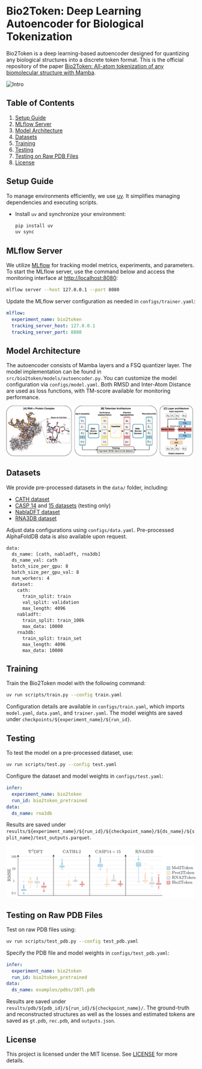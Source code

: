 # Bio2Token: Deep Learning Autoencoder for Biological Tokenization

Bio2Token is a deep learning-based autoencoder designed for quantizing any biological structures into a discrete token format. This is the official repository of the paper [Bio2Token: All-atom tokenization of any biomolecular structure with Mamba](https://arxiv.org/abs/2410.19110).

![Intro](figs/intro.png)

## Table of Contents

1. [Setup Guide](#setup-guide)
2. [MLflow Server](#mlflow-server)
3. [Model Architecture](#model-architecture)
4. [Datasets](#datasets)
5. [Training](#training)
6. [Testing](#testing)
7. [Testing on Raw PDB Files](#testing-on-raw-pdb-files)
8. [License](#license)

## Setup Guide

To manage environments efficiently, we use [uv](https://docs.astral.sh/uv/getting-started/installation/#standalone-installer). It simplifies managing dependencies and executing scripts.

- Install `uv` and synchronize your environment:
    ```bash
    pip install uv
    uv sync
    ```

## MLflow Server

We utilize [MLflow](https://mlflow.org/docs/latest/getting-started/intro-quickstart) for tracking model metrics, experiments, and parameters. To start the MLflow server, use the command below and access the monitoring interface at [http://localhost:8080](http://localhost:8080):

```bash
mlflow server --host 127.0.0.1 --port 8080
```

Update the MLflow server configuration as needed in `configs/trainer.yaml`:
```yaml
mlflow:
  experiment_name: bio2token
  tracking_server_host: 127.0.0.1
  tracking_server_port: 8080
```

## Model Architecture

The autoencoder consists of Mamba layers and a FSQ quantizer layer. The model implementation can be found in `src/bio2token/models/autoencoder.py`. You can customize the model configuration via `configs/model.yaml`. Both RMSD and Inter-Atom Distance are used as loss functions, with TM-score available for monitoring performance.

![Architecture](figs/architecture.jpg)

## Datasets

We provide pre-processed datasets in the `data/` folder, including:

- [CATH dataset](http://download.cathdb.info/cath/releases/all-releases/v4_3_0/non-redundant-data-sets/)
- [CASP 14](https://predictioncenter.org/casp14/targetlist.cgi) and [15 datasets](https://predictioncenter.org/casp15/targetlist.cgi) (testing only)
- [NablaDFT dataset](https://github.com/AIRI-Institute/nablaDFT)
- [RNA3DB dataset](https://github.com/marcellszi/rna3db)

Adjust data configurations using `configs/data.yaml`. Pre-processed AlphaFoldDB data is also available upon request.
```
data:
  ds_name: [cath, nabladft, rna3db]
  ds_name_val: cath
  batch_size_per_gpu: 8
  batch_size_per_gpu_val: 8
  num_workers: 4
  dataset:
    cath:
      train_split: train
      val_split: validation
      max_length: 4096
    nabladft:
      train_split: train_100k
      max_data: 10000
    rna3db:
      train_split: train_set
      max_length: 4096
      max_data: 10000
```
## Training

Train the Bio2Token model with the following command:
```bash
uv run scripts/train.py --config train.yaml
```
Configuration details are available in `configs/train.yaml`, which imports `model.yaml`, `data.yaml`, and `trainer.yaml`. The model weights are saved under `checkpoints/${experiment_name}/${run_id}`.


## Testing

To test the model on a pre-processed dataset, use:
```bash
uv run scripts/test.py --config test.yaml
```
Configure the dataset and model weights in `configs/test.yaml`:
```yaml
infer:
  experiment_name: bio2token
  run_id: bio2token_pretrained
data:
  ds_name: rna3db
```
Results are saved under `results/${experiment_name}/${run_id}/${checkpoint_name}/${ds_name}/${split_name}/test_outputs.parquet`.

![RMSD](figs/rmsd.jpg)

## Testing on Raw PDB Files

Test on raw PDB files using:
```bash
uv run scripts/test_pdb.py --config test_pdb.yaml
```
Specify the PDB file and model weights in `configs/test_pdb.yaml`:
```yaml
infer:
  experiment_name: bio2token
  run_id: bio2token_pretrained
data:
  ds_name: examples/pdbs/107l.pdb
```

Results are saved under `results/pdb/${pdb_id}/${run_id}/${checkpoint_name}/`. The ground-truth and reconstructed structures as well as the losses and estimated tokens are saved as `gt.pdb`, `rec.pdb`, and `outputs.json`.


## License

This project is licensed under the MIT license. See [LICENSE](LICENSE.txt) for more details.
